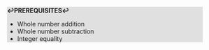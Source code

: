 <div style="margin:2em; background-color: #e0e0e0;">

<strong>↩PREREQUISITES↩</strong>

 * Whole number addition
 * Whole number subtraction
 * Integer equality

</div>

